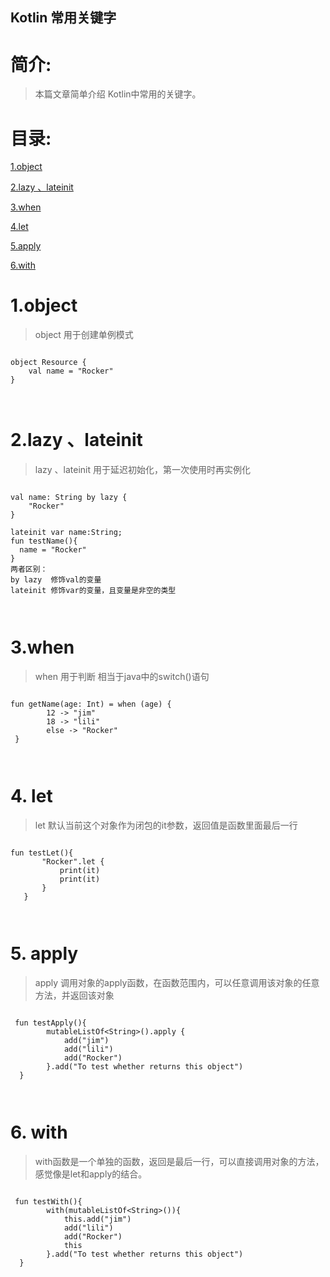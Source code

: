 Kotlin 常用关键字
-------------

# 简介:
> 本篇文章简单介绍 Kotlin中常用的关键字。

# 目录:
[1.object](#1)

[2.lazy 、lateinit](#2)

[3.when](#3)

[4.let](#4)

[5.apply](#5)

[6.with](#6)


# <span id = "1">**1.object**</span>

> object 用于创建单例模式

```

object Resource {
    val name = "Rocker"
}



```


# <span id = "2">**2.lazy 、lateinit**</span>


> lazy 、lateinit 用于延迟初始化，第一次使用时再实例化

```

val name: String by lazy {
    "Rocker"
}

lateinit var name:String;
fun testName(){
  name = "Rocker"
}
两者区别：
by lazy  修饰val的变量
lateinit 修饰var的变量，且变量是非空的类型



```



# <span id = "3">**3.when**</span>



> when 用于判断 相当于java中的switch()语句

```

fun getName(age: Int) = when (age) {
        12 -> "jim"
        18 -> "lili"
        else -> "Rocker"
 }



```

# <span id = "4">**4. let**</span>


> let 默认当前这个对象作为闭包的it参数，返回值是函数里面最后一行

```

fun testLet(){
       "Rocker".let {
           print(it)
           print(it)
       }
   }



```


# <span id = "5">**5. apply**</span>

> apply 调用对象的apply函数，在函数范围内，可以任意调用该对象的任意方法，并返回该对象

```

 fun testApply(){
        mutableListOf<String>().apply {
            add("jim")
            add("lili")
            add("Rocker")
        }.add("To test whether returns this object")
  }



```


# <span id = "6">**6. with**</span>


> with函数是一个单独的函数，返回是最后一行，可以直接调用对象的方法，感觉像是let和apply的结合。

```

 fun testWith(){
        with(mutableListOf<String>()){
            this.add("jim")
            add("lili")
            add("Rocker")
            this
        }.add("To test whether returns this object")
  }



```
